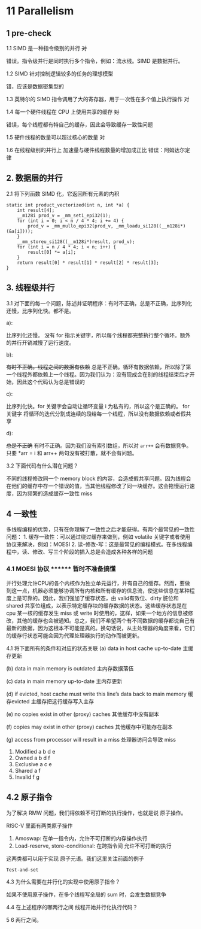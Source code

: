 # 11 Parallelism

## 1 pre-check

1.1 SIMD 是一种指令级别的并行  ~~对~~

错误。指令级并行是同时执行多个指令，例如：流水线。SIMD 是数据并行。

1.2 SIMD 针对控制逻辑较多的任务的理想模型

错，应该是数据密集型的

1.3 英特尔的 SIMD 指令调用了大的寄存器，用于一次性在多个值上执行操作 对

1.4 每一个硬件线程在 CPU 上使用共享的缓存 ~~对~~

错误，每个线程都有特自己的缓存，因此会导致缓存一致性问题

1.5 硬件线程的数量可以超过核心的数量 对

1.6 在线程级别的并行上 加速量与硬件线程数量的增加成正比
错误：阿姆达尔定律

## 2. 数据层的并行

2.1 将下列函数 SIMD 化，它返回所有元素的内积

```
static int product_vectorized(int n, int *a) {
    int result[4];
    __m128i prod_v = _mm_set1_epi32(1);
    for (int i = 0; i < n / 4 * 4; i += 4) {
        prod_v = _mm_mullo_epi32(prod_v, _mm_loadu_si128((__m128i*)(&a[i])));
    }
    __mm_storeu_si128((__m128i*)result, prod_v);
    for (int i = n / 4 * 4; i < n; i++) {
        result[0] *= a[i];
    }
    return result[0] * result[1] * result[2] * result[3];
}

```

## 3. 线程级并行
3.1 对下面的每一个问题，陈述并证明程序：有时不正确，总是不正确，比序列化还慢，比序列化快。都不是。

a): 

比序列化还慢。 没有 for 指示关键字，所以每个线程都完整执行整个循环。额外的并行开销减慢了运行速度。

b):

~~有时不正确。线程之间的数据有依赖~~
总是不正确。循环有数据依赖，所以除了第一个线程外都依赖上一个线程。因为我们认为：没有现成会在别的线程结束后才开始，因此这个代码认为总是错误的

c):

比序列化快。for 关键字会自动让循环变量 i 为私有的，所以这个是正确的。 for 关键字 将循环的迭代分割成连续的段给每一个线程，所以没有数据依赖或者假共享

d):

~~总是不正确~~
有时不正确。因为我们没有索引数组，所以对 `arr++` 会有数据竞争。只要 *arr = i 和 arr++ 两句没有被打散，就不会有问题。

3.2 下面代码有什么潜在问题？

不同的线程修改同一个 memory block 的内容，会造成假共享问题。因为线程会在他们的缓存中存一个错误的值，当其他线程修改了同一块缓存。这会拖慢运行速度，因为频繁的造成缓存一致性 miss

## 4 一致性
多线程编程的优势，只有在你理解了一致性之后才能获得。有两个最常见的一致性问题：
    1. 缓存一致性：可以通过绕过缓存来做到，例如 volatile 关键字或者使用协议来解决，例如：MOESI
    2. 读-修改-写：这是最常见的编程模式。在多线程编程中，读、修改、写三个阶段的插入总是会造成各种各样的问题


### 4.1 MOESI 协议 ****** 暂时不准备搞懂
并行处理允许CPU的各个内核作为独立单元运行，并有自己的缓存。然而，要做到这一点，机器必须能够协调所有内核和所有缓存的信息流，使这些信息在某种程度上是可靠的。因此，我们强加了缓存状态，由 valid有效位、dirty 脏位和 shared 共享位组成，以表示特定缓存块的缓存数据的状态。这些缓存状态是在 cpu 某一核的缓存发生 miss 或 write 时使用的，这样，如果一个地方的信息被修改，其他的缓存也会被通知。总之，我们不希望两个有不同数据的缓存都说自己有最新的数据，因为这根本不可能是真的。换句话说，从主处理器的角度来看，它们的缓存行状态可能会因为代理处理器执行的动作而被更新。

4.1 将下面所有的条件和对应的状态关联
(a) data in host cache up-to-date 主缓存更新


(b) data in main memory is outdated 主内存数据落伍

(c) data in main memory up-to-date 主内存更新

(d) if evicted, host cache must write this line’s data back to main memory 缓存evicted 主缓存把这行缓存写入主存

(e) no copies exist in other (proxy) caches 其他缓存中没有副本

(f) copies may exist in other (proxy) caches 其他缓存中可能存在副本

(g) access from processor will result in a miss 处理器访问会导致 miss

1. Modified  a b d e
2. Owned a b d f
3. Exclusive a c e 
4. Shared a f
5. Invalid f g

## 4.2 原子指令
为了解决 RMW 问题，我们得依赖不可打断的执行操作，也就是说 原子操作。

RISC-V 里面有两类原子操作
1. Amoswap: 在单一指令内，允许不可打断的内存操作执行
2. Load-reserve, store-conditional: 在跨指令间 允许不可打断的执行

这两类都可以用于实现 原子元语。我们这里关注前面的例子
```
Test-and-set

```

4.3 为什么需要在并行化的实现中使用原子指令？

如果不使用原子操作，在多个线程写全局的 sum 时，会发生数据竞争

4.4 在上述程序的哪两行之间 线程开始并行化执行代码？

5 6 两行之间。
